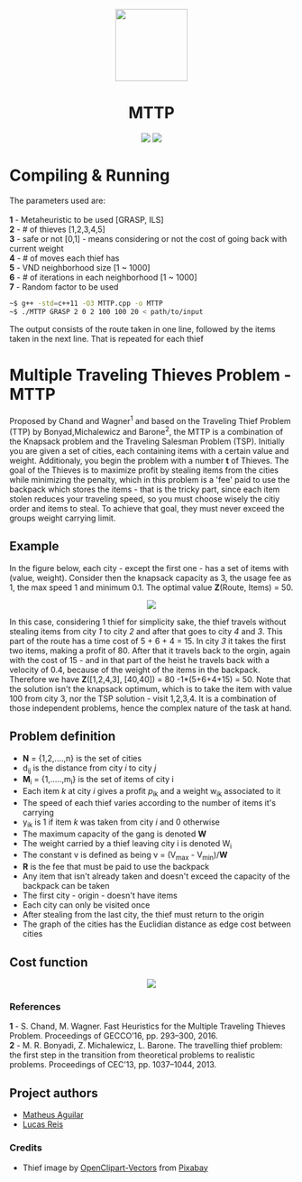 <p align="center">
  <img src="https://freesvg.org/img/burglar.png" width="128" height="128">
</p>
<h1 align="center">MTTP</h1>
<p align="center">
  <img src="https://img.shields.io/github/last-commit/lucas-t-reis/MTTP">
  <img src="https://img.shields.io/github/repo-size/lucas-t-reis/MTTP">
</p>



# Compiling & Running
The parameters used are:\
\
**1** - Metaheuristic to be used [GRASP, ILS]\
**2** - # of thieves [1,2,3,4,5]\
**3** - safe or not [0,1] - means considering or not the cost of going back with current weight\
**4** - # of moves each thief has\
**5** - VND neighborhood size [1 ~ 1000]\
**6** - # of iterations in each neighborhood [1 ~ 1000]\
**7** - Random factor to be used

```bash
~$ g++ -std=c++11 -O3 MTTP.cpp -o MTTP
~$ ./MTTP GRASP 2 0 2 100 100 20 < path/to/input
```

The output consists of the route taken in one line, followed by the items taken in the next line. That is repeated for each thief
# Multiple Traveling Thieves Problem - MTTP
Proposed by Chand and Wagner<sup>1</sup> and based on the Traveling Thief Problem (TTP) by Bonyad,Michalewicz and Barone<sup>2</sup>, the MTTP is a combination of the Knapsack problem and the Traveling Salesman Problem (TSP). 
Initially you are given a set of cities, each containing items with a certain value and weight. Additionaly, you begin the problem with a number **t** of Thieves. The goal of the Thieves is to maximize profit by stealing items from the cities while minimizing the penalty, which in this problem is a 'fee' paid to use the backpack which stores the items - that is the tricky part, since each item stolen reduces your traveling speed, so you must choose wisely the citiy order and items to steal. To achieve that goal, they must never exceed the groups weight carrying limit. 

## Example
In the figure below, each city - except the first one - has a set of items with (value, weight). Consider then the knapsack capacity as 3, the usage fee as 1, the max speed 1 and minimum 0.1. The optimal value **Z**(Route, Items) = 50.

<p align="center">
<img src="https://raw.githubusercontent.com/lucas-t-reis/MTTP/master/assets/sample.svg">
</p>

In this case, considering 1 thief for simplicity sake, the thief travels without stealing items from city *1* to city *2* and after that goes to city *4* and *3*. This part of the route has a time cost of 5 + 6 + 4 = 15. In city *3*  it takes the first two items, making a profit of 80. After that it travels back to the orgin, again with the cost of 15 - and in that part of the heist he travels back with a velocity of 0.4, because of the weight of the items in the backpack. Therefore we have **Z**([1,2,4,3], [40,40]) = 80 -1\*(5+6+4+15) = 50. Note that the solution isn't the knapsack optimum, which is to take the item with value 100 from city 3, nor the TSP solution - visit 1,2,3,4. It is a combination of those independent problems, hence the complex nature of the task at hand.


## Problem definition
* **N** = {1,2,....,n} is the set of cities
* d<sub>ij</sub> is the distance from city *i* to city *j*
* **M**<sub>i</sub> = {1,.....,m<sub>i</sub>} is the set of items of city i
* Each item *k* at city *i* gives a profit *p*<sub>ik</sub> and a weight w<sub>ik</sub> associated to it
* The speed of each thief varies according to the number of items it's carrying
* y<sub>ik</sub> is 1 if item *k* was taken from city *i* and 0 otherwise
* The maximum capacity of the gang is denoted **W**
* The weight carried by a thief leaving city i is denoted W<sub>i</sub>
* The constant v is defined as being v = (V<sub>max</sub> - V<sub>min</sub>)/**W**
* **R** is the fee that must be paid to use the backpack
* Any item that isn't already taken and doesn't exceed the capacity of the backpack can be taken
* The first city - origin - doesn't have items
* Each city can only be visited once
* After stealing from the last city, the thief must return to the origin
* The graph of the cities has the Euclidian distance as edge cost between cities

## Cost function

<p align="center">
<img src="https://raw.githubusercontent.com/lucas-t-reis/MTTP/master/assets/cost.svg">
</p>

### References

**1** - S. Chand, M. Wagner. Fast Heuristics for the Multiple Traveling Thieves Problem. Proceedings of GECCO’16, pp. 293–300, 2016.\
**2** - M. R. Bonyadi, Z. Michalewicz, L. Barone. The travelling thief problem: the first step in the transition from theoretical problems to realistic problems. Proceedings of CEC’13, pp. 1037–1044, 2013.

## Project authors
* [Matheus Aguilar](https://github.com/Matheus-Aguilar) 
* [Lucas Reis](https://github.com/lucas-t-reis)

### Credits
* Thief image by <a href="https://pixabay.com/users/OpenClipart-Vectors-30363/?utm_source=link-attribution&amp;utm_medium=referral&amp;utm_campaign=image&amp;utm_content=157142">OpenClipart-Vectors</a> from <a href="https://pixabay.com/?utm_source=link-attribution&amp;utm_medium=referral&amp;utm_campaign=image&amp;utm_content=157142">Pixabay</a>
